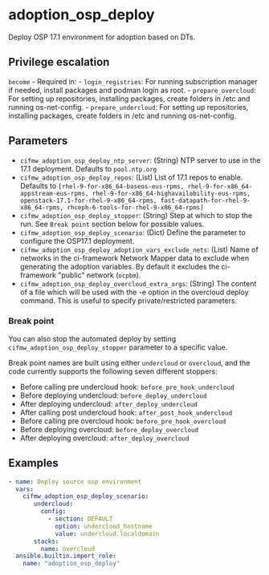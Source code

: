 # adoption_osp_deploy

Deploy OSP 17.1 environment for adoption based on DTs.

## Privilege escalation

`become` - Required in:
    - `login_registries`: For running subscription manager if needed,
    install packages and podman login as root.
    - `prepare_overcloud`: For setting up repositories, installing packages,
    create folders in /etc and running os-net-config.
    - `prepare_undercloud`: For setting up repositories, installing packages,
    create folders in /etc and running os-net-config.


## Parameters
* `cifmw_adoption_osp_deploy_ntp_server`: (String) NTP server to use in the 17.1
deployment. Defaults to `pool.ntp.org`
* `cifmw_adoption_osp_deploy_repos`: (List) List of 17.1 repos to enable. Defaults to
`[rhel-9-for-x86_64-baseos-eus-rpms, rhel-9-for-x86_64-appstream-eus-rpms, rhel-9-for-x86_64-highavailability-eus-rpms, openstack-17.1-for-rhel-9-x86_64-rpms, fast-datapath-for-rhel-9-x86_64-rpms, rhceph-6-tools-for-rhel-9-x86_64-rpms]`
* `cifmw_adoption_osp_deploy_stopper`: (String) Step at which to stop the run.  See `Break point` section below for possible values.
* `cifmw_adoption_osp_deploy_scenario`: (Dict) Define the parameter to
configure the OSP17.1 deployment.
* `cifmw_adoption_osp_deploy_adoption_vars_exclude_nets`: (List) Name of
  networks in the ci-framework Network Mapper data to exclude when generating
  the adoption variables. By default it excludes the ci-framework "public"
  network (`ocpbm`).
* `cifmw_adoption_osp_deploy_overcloud_extra_args`: (String) The content of a
  file which will be used with the -e option in the overcloud deploy command.
  This is useful to specify private/restricted parameters.

### Break point

You can also stop the automated deploy by setting
`cifmw_adoption_osp_deploy_stopper`
parameter to a specific value.

Break point names are built using either `undercloud` or `overcloud`,
and the code currently supports the following seven different stoppers:

- Before calling pre undercloud hook: `before_pre_hook_undercloud`
- Before deploying undercloud: `before_deploy_undercloud`
- After deploying undercloud: `after_deploy_undercloud`
- After calling post undercloud hook: `after_post_hook_undercloud`
- Before calling pre overcloud hook: `before_pre_hook_overcloud`
- Before deploying overcloud: `before_deploy_overcloud`
- After deploying overcloud: `after_deploy_overcloud`

## Examples

```YAML
- name: Deploy source osp environment
  vars:
    cifmw_adoption_osp_deploy_scenario:
       undercloud:
         config:
           - section: DEFAULT
             option: undercloud_hostname
             value: undercloud.localdomain
       stacks:
         name: overcloud
  ansible.builtin.import_role:
    name: "adoption_osp_deploy"
```
